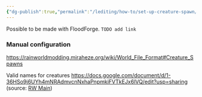 ```yaml
---
{"dg-publish":true,"permalink":"/lediting/how-to/set-up-creature-spawn/"}
---
```


Possible to be made with FloodForge.
`TODO add link`

### Manual configuration
https://rainworldmodding.miraheze.org/wiki/World_File_Format#Creature_Spawns

Valid names for creatures
https://docs.google.com/document/d/1-36HSo9j6UYh4mNRAdmvcnNxhaPnpmkiFVTkEJx6lVQ/edit?usp=sharing
(source: [RW Main](https://discord.com/channels/291184728944410624/431534164932689921/523957192743714886))